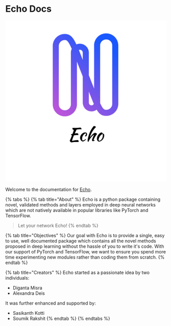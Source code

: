 # Echo Docs

![](.gitbook/assets/logo_transparent.png)

Welcome to the documentation for [Echo](https://github.com/digantamisra98/Echo).

{% tabs %}
{% tab title="About" %}
Echo is a python package containing novel, validated methods and layers employed in deep neural networks which are not natively available in popular libraries like PyTorch and TensorFlow.

> Let your network Echo!
{% endtab %}

{% tab title="Objectives" %}
Our goal with Echo is to provide a single, easy to use, well documented package which contains all the novel methods proposed in deep learning without the hassle of you to write it's code. With our support of PyTorch and TensorFlow, we want to ensure you spend more time experimenting new modules rather than coding them from scratch. 
{% endtab %}

{% tab title="Creators" %}
Echo started as a passionate idea by two individuals:

* Diganta Misra
* Alexandra Deis

It was further enhanced and supported by:

* Sasikanth Kotti
* Soumik Rakshit
{% endtab %}
{% endtabs %}

